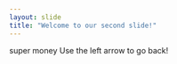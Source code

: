 ```yaml
---
layout: slide
title: "Welcome to our second slide!"
---
```

super money
Use the left arrow to go back!

